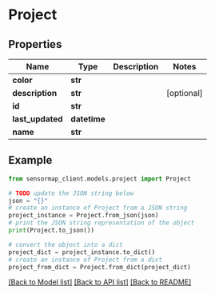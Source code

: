 # Project


## Properties

Name | Type | Description | Notes
------------ | ------------- | ------------- | -------------
**color** | **str** |  | 
**description** | **str** |  | [optional] 
**id** | **str** |  | 
**last_updated** | **datetime** |  | 
**name** | **str** |  | 

## Example

```python
from sensormap_client.models.project import Project

# TODO update the JSON string below
json = "{}"
# create an instance of Project from a JSON string
project_instance = Project.from_json(json)
# print the JSON string representation of the object
print(Project.to_json())

# convert the object into a dict
project_dict = project_instance.to_dict()
# create an instance of Project from a dict
project_from_dict = Project.from_dict(project_dict)
```
[[Back to Model list]](../README.md#documentation-for-models) [[Back to API list]](../README.md#documentation-for-api-endpoints) [[Back to README]](../README.md)


